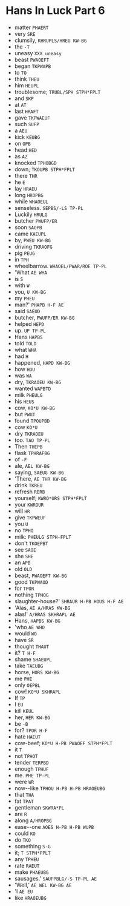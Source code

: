 # Hans In Luck Part 6

* matter `PHAERT`
* very `SRE`
* clumsily, `KHRUPLS/HREU KW-BG`
* the `-T`
* uneasy `XXX uneasy`
* beast `PWAOEFT`
* began `TKPWAPB`
* to `TO`
* think `THEU`
* him `HEUPL`
* troublesome; `TRUBL/SPH STPH*FPLT`
* and `SKP`
* at `AT`
* last `HRAFT`
* gave `TKPWAEUF`
* such `SUFP`
* a `AEU`
* kick `KEUBG`
* on `OPB`
* head `HED`
* as `AZ`
* knocked `TPHOBGD`
* down; `TKOUPB STPH*FPLT`
* there `THR`
* he `E`
* lay `HRAEU`
* long `HROPBG`
* while `WHAOEUL`
* senseless. `SEPBS/-LS TP-PL`
* Luckily `HRULG`
* butcher `PWUFP/ER`
* soon `SAOPB`
* came `KAEUPL`
* by, `PWEU KW-BG`
* driving `TKRAOFG`
* pig `PEUG`
* in `TPH`
* wheelbarrow. `WHAOEL/PWAR/ROE TP-PL`
* 'What `AE WHA`
* is `S`
* with `W`
* you, `U KW-BG`
* my `PHEU`
* man?' `PHAPB H-F AE`
* said `SAEUD`
* butcher, `PWUFP/ER KW-BG`
* helped `HEPD`
* up. `UP TP-PL`
* Hans `HAPBS`
* told `TOLD`
* what `WHA`
* had `H`
* happened, `HAPD KW-BG`
* how `HOU`
* was `WA`
* dry, `TKRAOEU KW-BG`
* wanted `WAPBTD`
* milk `PHEULG`
* his `HEUS`
* cow, `KO*U KW-BG`
* but `PWUT`
* found `TPOUPBD`
* cow `KO*U`
* dry `TKRAOEU`
* too. `TAO TP-PL`
* Then `THEPB`
* flask `TPHRAFBG`
* of `-F`
* ale, `AEL KW-BG`
* saying, `SAEUG KW-BG`
* 'There, `AE THR KW-BG`
* drink `TKREU`
* refresh `RERB`
* yourself; `KWRO*URS STPH*FPLT`
* your `KWROUR`
* will `HR`
* give `TKPWEUF`
* you `U`
* no `TPHO`
* milk: `PHEULG STPH-FPLT`
* don't `TKOEPBT`
* see `SAOE`
* she `SHE`
* an `APB`
* old `OLD`
* beast, `PWAOEFT KW-BG`
* good `TKPWAOD`
* for `TPOR`
* nothing `TPHOG`
* slaughter-house?' `SHRAUR H-PB HOUS H-F AE`
* 'Alas, `AE A/HRAS KW-BG`
* alas!' `A/HRAS SKHRAPL AE`
* Hans, `HAPBS KW-BG`
* 'who `AE WHO`
* would `WO`
* have `SR`
* thought `THAUT`
* it? `T H-F`
* shame `SHAEUPL`
* take `TAEUBG`
* horse, `HORS KW-BG`
* me `PHE`
* only `OEPBL`
* cow! `KO*U SKHRAPL`
* If `TP`
* I `EU`
* kill `KEUL`
* her, `HER KW-BG`
* be `-B`
* for? `TPOR H-F`
* hate `HAEUT`
* cow-beef; `KO*U H-PB PWAOEF STPH*FPLT`
* it `T`
* not `TPHOT`
* tender `TERPBD`
* enough `TPHUF`
* me. `PHE TP-PL`
* were `WR`
* now--like `TPHOU H-PB H-PB HRAOEUBG`
* that `THA`
* fat `TPAT`
* gentleman `SKWRA*PL`
* are `R`
* along `A/HROPBG`
* ease--one `AOES H-PB H-PB WUPB`
* could `KO`
* do `TKO`
* something `S-G`
* it; `T STPH*FPLT`
* any `TPHEU`
* rate `RAEUT`
* make `PHAEUBG`
* sausages.' `SAUFPBLG/-S TP-PL AE`
* 'Well,' `AE WEL KW-BG AE`
* 'I `AE EU`
* like `HRAOEUBG`
